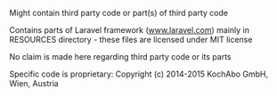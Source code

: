 Might contain third party code or part(s) of third party code

Contains parts of Laravel framework (www.laravel.com) mainly in RESOURCES directory - these files are licensed under MIT license

No claim is made here regarding third party code or its parts

Specific code is proprietary: Copyright (c) 2014-2015 KochAbo GmbH, Wien, Austria
